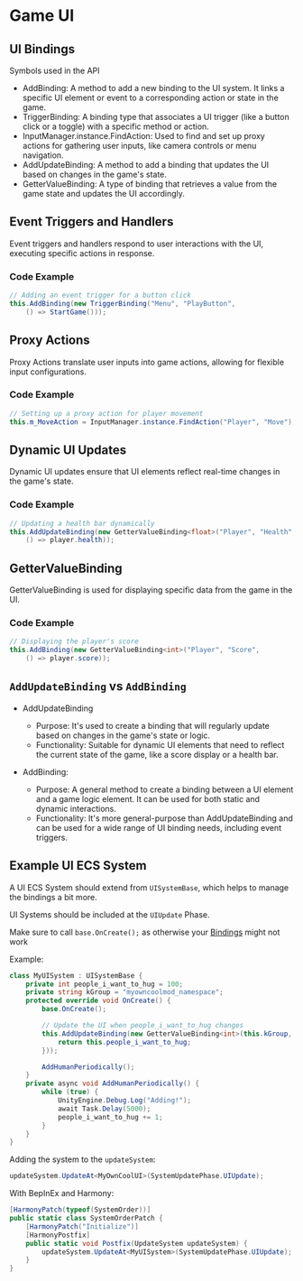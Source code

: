 # Game UI


## UI Bindings

Symbols used in the API

- AddBinding: A method to add a new binding to the UI system. It links a specific UI element or event to a corresponding action or state in the game.
- TriggerBinding: A binding type that associates a UI trigger (like a button click or a toggle) with a specific method or action.
- InputManager.instance.FindAction: Used to find and set up proxy actions for gathering user inputs, like camera controls or menu navigation.
- AddUpdateBinding: A method to add a binding that updates the UI based on changes in the game's state.
- GetterValueBinding: A type of binding that retrieves a value from the game state and updates the UI accordingly.

## Event Triggers and Handlers

Event triggers and handlers respond to user interactions with the UI, executing specific actions in response.

### Code Example
```csharp
// Adding an event trigger for a button click
this.AddBinding(new TriggerBinding("Menu", "PlayButton", 
    () => StartGame()));
```

## Proxy Actions

Proxy Actions translate user inputs into game actions, allowing for flexible input configurations.

### Code Example
```csharp
// Setting up a proxy action for player movement
this.m_MoveAction = InputManager.instance.FindAction("Player", "Move");
```

## Dynamic UI Updates

Dynamic UI updates ensure that UI elements reflect real-time changes in the game's state.

### Code Example
```csharp
// Updating a health bar dynamically
this.AddUpdateBinding(new GetterValueBinding<float>("Player", "Health", 
    () => player.health));
```

## GetterValueBinding

GetterValueBinding is used for displaying specific data from the game in the UI.

### Code Example
```csharp
// Displaying the player's score
this.AddBinding(new GetterValueBinding<int>("Player", "Score", 
    () => player.score));
```

## `AddUpdateBinding` vs `AddBinding`

- AddUpdateBinding
    - Purpose: It's used to create a binding that will regularly update based on changes in the game's state or logic.
    - Functionality: Suitable for dynamic UI elements that need to reflect the current state of the game, like a score display or a health bar.

- AddBinding:
    - Purpose: A general method to create a binding between a UI element and a game logic element. It can be used for both static and dynamic interactions.
    - Functionality: It's more general-purpose than AddUpdateBinding and can be used for a wide range of UI binding needs, including event triggers.

## Example UI ECS System

A UI ECS System should extend from `UISystemBase`, which helps to manage the bindings a bit more.

UI Systems should be included at the `UIUpdate` Phase.

Make sure to call `base.OnCreate();` as otherwise your [Bindings](../reference/game-ui/gettervaluebinding.md) might not work

Example:

```csharp
class MyUISystem : UISystemBase {
    private int people_i_want_to_hug = 100;
    private string kGroup = "myowncoolmod_namespace";
    protected override void OnCreate() {
        base.OnCreate();

        // Update the UI when people_i_want_to_hug changes
        this.AddUpdateBinding(new GetterValueBinding<int>(this.kGroup, "people_i_want_to_hug", () => {
            return this.people_i_want_to_hug;
        }));

        AddHumanPeriodically();
    }
    private async void AddHumanPeriodically() {
        while (true) {
            UnityEngine.Debug.Log("Adding!");
            await Task.Delay(5000);
            people_i_want_to_hug += 1;
        }
    }
}
```

Adding the system to the `updateSystem`:

```csharp
updateSystem.UpdateAt<MyOwnCoolUI>(SystemUpdatePhase.UIUpdate);
```

With BepInEx and Harmony:

```csharp
[HarmonyPatch(typeof(SystemOrder))]
public static class SystemOrderPatch {
    [HarmonyPatch("Initialize")]
    [HarmonyPostfix]
    public static void Postfix(UpdateSystem updateSystem) {
        updateSystem.UpdateAt<MyUISystem>(SystemUpdatePhase.UIUpdate);
    }
}
```
